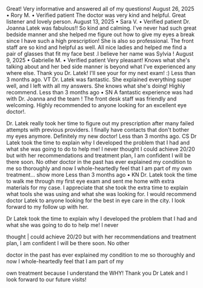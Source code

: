 Great! Very informative and answered all of my questions!
August 26, 2025 • Rory M. • Verified patient
The doctor was very kind and helpful. Great listener and lovely person.
August 13, 2025 • Sara V. • Verified patient
Dr. Joanna Latek was fabulous!! So kind and calming. I've never had such great bedside manner and she helped me figure out how to give my eyes a break since I have such a high prescription! She is also so professional. The front staff are so kind and helpful as well. All nice ladies and helped me find a pair of glasses that fit my face best .l believe her name was Sylvia !
August 9, 2025 • Gabrielle M. • Verified patient
Very pleasant! Knows what she's talking about and her bed side manner is beyond what l've experienced any where else. Thank you Dr. Latek! I'll see your for my next exam! :)
Less than 3 months ago. VT
Dr. Latek was fantastic. She explained everything super well, and I left with all my answers. She knows what she's doing! Highly recommend.
Less than 3 months ago • SN
A fantastic experience was had with Dr. Joanna and the team ! The front desk staff was friendly and welcoming. Highly recommended to anyone looking for an excellent eye doctor!.

Dr. Latek really took her time to figure out my prescription after many failed attempts with previous providers. I finally have contacts that don't bother my eyes anymore. Definitely my new doctor!
Less than 3 months ago. CS
Dr Latek took the time to explain why I developed the problem that I had and what she was going to do to help me! I never thought I could achieve 20/20 but with her recommendations and treatment plan, I am confident I will be there soon. No other doctor in the past has ever explained my condition to me so thoroughly and now I whole-heartedly feel that I am part of my own treatment... show more
Less than 3 months ago • KN
Dr. Latek took the time to walk me through my first eye exam and sent me home with extra materials for my case. I appreciate that she took the extra time to explain what tools she was using and what she was looking for. I would recommend doctor Latek to anyone looking for the best in eye care in the city. I look forward to my follow up with her.


Dr Latek took the time to explain why I developed the problem that I had and what she was going to do to help me! I never

thought | could achieve 20/20 but with her recommendations and treatment plan, I am confident I will be there soon. No other

doctor in the past has ever explained my condition to me so thoroughly and now I whole-heartedly feel that I am part of my

own treatment because I understand the WHY! Thank you Dr Latek and I look forward to our future visits!
